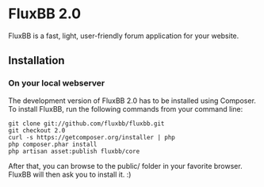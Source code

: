 # FluxBB 2.0

FluxBB is a fast, light, user-friendly forum application for your website.

## Installation

### On your local webserver

The development version of FluxBB 2.0 has to be installed using Composer.
To install FluxBB, run the following commands from your command line:

    git clone git://github.com/fluxbb/fluxbb.git
    git checkout 2.0
    curl -s https://getcomposer.org/installer | php
    php composer.phar install
    php artisan asset:publish fluxbb/core

After that, you can browse to the public/ folder in your favorite browser.
FluxBB will then ask you to install it. :)
